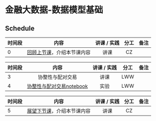 # 金融大数据-数据模型基础

## Schedule

|  时间段   |  内容    |   讲课 / 实践   |  分工  |    备注   |
| :---     |   :----:    |   :----:    |    :----:    |       ---: |
|    0     | [回顾上节课](7-FBD.md)，介绍本节课内容     |  讲课    |     CZ     |         |

|时间段   |  内容    | 讲课 / 实践     |  分工  |  备注       |
| :---    |   :----:    |   :----:    |    :----:    | ---: |
|    3     |   协整性与配对交易     |    讲课  |      LWW    |         |
|    4     |   [协整性与配对交易notebook]()     |    实验  |      LWW     |         |


|时间段     |  内容    | 讲课 / 实践     |  分工  |备注       |
| :---      |   :----:    |   :----:    |    :----:    |       ---: |
|   5      | [展望下节课](9-FBD.md)，介绍本节课内容     |  讲课    |     CZ     |         |

